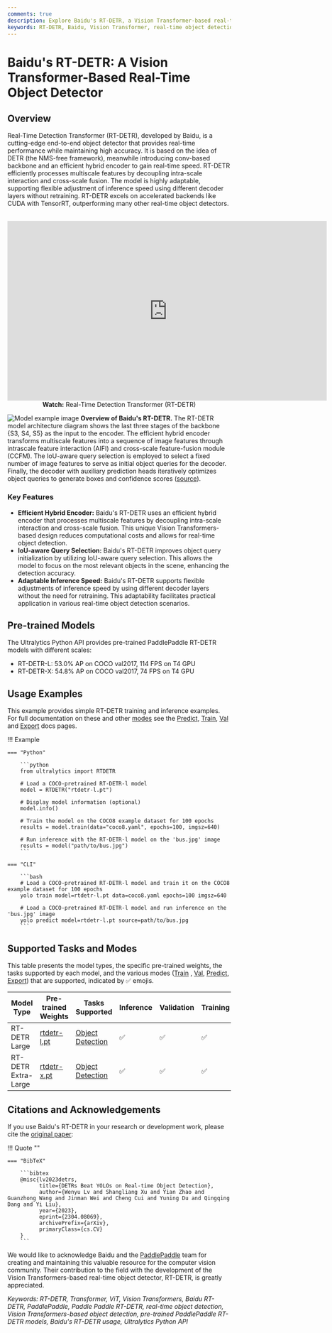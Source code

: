 ```yaml
---
comments: true
description: Explore Baidu's RT-DETR, a Vision Transformer-based real-time object detector offering high accuracy and adaptable inference speed. Learn more with Ultralytics.
keywords: RT-DETR, Baidu, Vision Transformer, real-time object detection, PaddlePaddle, Ultralytics, pre-trained models, AI, machine learning, computer vision
---
```


# Baidu's RT-DETR: A Vision Transformer-Based Real-Time Object Detector

## Overview
Real-Time Detection Transformer (RT-DETR), developed by Baidu, is a cutting-edge end-to-end object detector that provides real-time performance while maintaining high accuracy. It is based on the idea of DETR (the NMS-free framework), meanwhile introducing conv-based backbone and an efficient hybrid encoder to gain real-time speed. RT-DETR efficiently processes multiscale features by decoupling intra-scale interaction and cross-scale fusion. The model is highly adaptable, supporting flexible adjustment of inference speed using different decoder layers without retraining. RT-DETR excels on accelerated backends like CUDA with TensorRT, outperforming many other real-time object detectors.

<p align="center">
  <br>
  <iframe loading="lazy" width="720" height="405" src="https://www.youtube.com/embed/SArFQs6CHwk"
    title="YouTube video player" frameborder="0"
    allow="accelerometer; autoplay; clipboard-write; encrypted-media; gyroscope; picture-in-picture; web-share"
    allowfullscreen>
  </iframe>
  <br>
  <strong>Watch:</strong> Real-Time Detection Transformer (RT-DETR)
</p>

![Model example image](https://user-images.githubusercontent.com/26833433/238963168-90e8483f-90aa-4eb6-a5e1-0d408b23dd33.png) **Overview of Baidu's RT-DETR.** The RT-DETR model architecture diagram shows the last three stages of the backbone {S3, S4, S5} as the input to the encoder. The efficient hybrid encoder transforms multiscale features into a sequence of image features through intrascale feature interaction (AIFI) and cross-scale feature-fusion module (CCFM). The IoU-aware query selection is employed to select a fixed number of image features to serve as initial object queries for the decoder. Finally, the decoder with auxiliary prediction heads iteratively optimizes object queries to generate boxes and confidence scores ([source](https://arxiv.org/pdf/2304.08069.pdf)).

### Key Features

- **Efficient Hybrid Encoder:** Baidu's RT-DETR uses an efficient hybrid encoder that processes multiscale features by decoupling intra-scale interaction and cross-scale fusion. This unique Vision Transformers-based design reduces computational costs and allows for real-time object detection.
- **IoU-aware Query Selection:** Baidu's RT-DETR improves object query initialization by utilizing IoU-aware query selection. This allows the model to focus on the most relevant objects in the scene, enhancing the detection accuracy.
- **Adaptable Inference Speed:** Baidu's RT-DETR supports flexible adjustments of inference speed by using different decoder layers without the need for retraining. This adaptability facilitates practical application in various real-time object detection scenarios.

## Pre-trained Models

The Ultralytics Python API provides pre-trained PaddlePaddle RT-DETR models with different scales:

- RT-DETR-L: 53.0% AP on COCO val2017, 114 FPS on T4 GPU
- RT-DETR-X: 54.8% AP on COCO val2017, 74 FPS on T4 GPU

## Usage Examples

This example provides simple RT-DETR training and inference examples. For full documentation on these and other [modes](../modes/index.md) see the [Predict](../modes/predict.md), [Train](../modes/train.md), [Val](../modes/val.md) and [Export](../modes/export.md) docs pages.

!!! Example

    === "Python"

        ```python
        from ultralytics import RTDETR

        # Load a COCO-pretrained RT-DETR-l model
        model = RTDETR("rtdetr-l.pt")

        # Display model information (optional)
        model.info()

        # Train the model on the COCO8 example dataset for 100 epochs
        results = model.train(data="coco8.yaml", epochs=100, imgsz=640)

        # Run inference with the RT-DETR-l model on the 'bus.jpg' image
        results = model("path/to/bus.jpg")
        ```

    === "CLI"

        ```bash
        # Load a COCO-pretrained RT-DETR-l model and train it on the COCO8 example dataset for 100 epochs
        yolo train model=rtdetr-l.pt data=coco8.yaml epochs=100 imgsz=640

        # Load a COCO-pretrained RT-DETR-l model and run inference on the 'bus.jpg' image
        yolo predict model=rtdetr-l.pt source=path/to/bus.jpg
        ```

## Supported Tasks and Modes

This table presents the model types, the specific pre-trained weights, the tasks supported by each model, and the various modes ([Train](../modes/train.md) , [Val](../modes/val.md), [Predict](../modes/predict.md), [Export](../modes/export.md)) that are supported, indicated by ✅ emojis.

| Model Type          | Pre-trained Weights                                                                       | Tasks Supported                        | Inference | Validation | Training | Export |
|---------------------|-------------------------------------------------------------------------------------------|----------------------------------------|-----------|------------|----------|--------|
| RT-DETR Large       | [rtdetr-l.pt](https://github.com/ultralytics/assets/releases/download/v8.2.0/rtdetr-l.pt) | [Object Detection](../tasks/detect.md) | ✅         | ✅          | ✅        | ✅      |
| RT-DETR Extra-Large | [rtdetr-x.pt](https://github.com/ultralytics/assets/releases/download/v8.2.0/rtdetr-x.pt) | [Object Detection](../tasks/detect.md) | ✅         | ✅          | ✅        | ✅      |

## Citations and Acknowledgements

If you use Baidu's RT-DETR in your research or development work, please cite the [original paper](https://arxiv.org/abs/2304.08069):

!!! Quote ""

    === "BibTeX"

        ```bibtex
        @misc{lv2023detrs,
              title={DETRs Beat YOLOs on Real-time Object Detection},
              author={Wenyu Lv and Shangliang Xu and Yian Zhao and Guanzhong Wang and Jinman Wei and Cheng Cui and Yuning Du and Qingqing Dang and Yi Liu},
              year={2023},
              eprint={2304.08069},
              archivePrefix={arXiv},
              primaryClass={cs.CV}
        }
        ```

We would like to acknowledge Baidu and the [PaddlePaddle](https://github.com/PaddlePaddle/PaddleDetection) team for creating and maintaining this valuable resource for the computer vision community. Their contribution to the field with the development of the Vision Transformers-based real-time object detector, RT-DETR, is greatly appreciated.

_Keywords: RT-DETR, Transformer, ViT, Vision Transformers, Baidu RT-DETR, PaddlePaddle, Paddle Paddle RT-DETR, real-time object detection, Vision Transformers-based object detection, pre-trained PaddlePaddle RT-DETR models, Baidu's RT-DETR usage, Ultralytics Python API_
